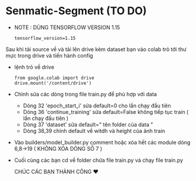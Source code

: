 # Senmatic-Segment (TO DO)
* NOTE : DÙNG TENSORFLOW VERSION 1.15

      tensorflow_version=1.15
      
Sau khi tải source về và tải lên drive kèm dataset bạn vào colab trỏ tới thư mực trong drive và tiến hành config 
- lệnh trỏ về drive  

      from google.colab import drive
      drive.mount('/content/drive')
      
- Chỉnh sửa các dòng trong file train.py để phù hợp với data
    - Dòng 32 'epoch_start_i' sửa default=0 cho lần chạy đầu tiên
    - Dòng 36 'continue_training' sửa default=False không tiếp tục train ( lần chạy đầu tiên )
    - Dòng 37 'dataset' sửa default=" tên folder của data " 
    - Dòng 38,39 chỉnh default về witdh và height của ảnh train
- Vào builders/model_builder.py comment hoặc xóa hết các module dòng 6,8->19 ( KHÔNG XÓA DÒNG SỐ 7 )
- Cuối cùng các bạn cd về folder chứa file train.py và chạy file train.py
    
    CHÚC CÁC BẠN THÀNH CÔNG ♥
     
